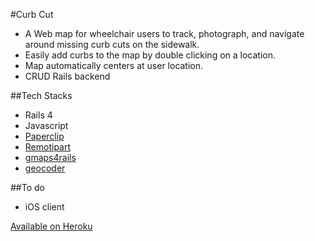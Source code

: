 #Curb Cut
* A Web map for wheelchair users to track, photograph, and navigate around missing curb cuts on the sidewalk. 
* Easily add curbs to the map by double clicking on a location.
* Map automatically centers at user location.
* CRUD Rails backend


##Tech Stacks
* Rails 4
* Javascript
* [Paperclip](https://github.com/thoughtbot/paperclip)
* [Remotipart](https://github.com/JangoSteve/remotipart) 
* [gmaps4rails](https://github.com/apneadiving/Google-Maps-for-Rails/)
* [geocoder](https://github.com/alexreisner/geocoder)

##To do
* iOS client


[Available on Heroku](https://curbcut.herokuapp.com/)
